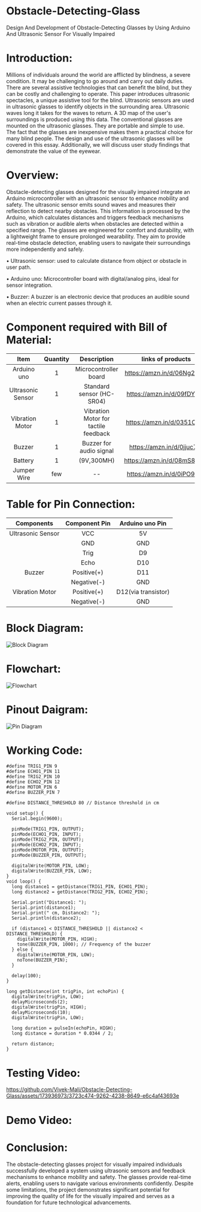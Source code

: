 # Obstacle-Detecting-Glass
Design And Development of Obstacle-Detecting Glasses by Using Arduino And Ultrasonic Sensor For Visually Impaired

# Introduction:

Millions of individuals around the world are afflicted by blindness, a severe condition. It may be challenging to go around and carry out daily duties. There are several assistive technologies that can benefit the blind, but they can be costly and challenging to operate. This paper introduces ultrasonic spectacles, a unique assistive tool for the blind. Ultrasonic sensors are used in ultrasonic glasses to identify objects in the surrounding area. Ultrasonic waves long it takes for the waves to return. A 3D map of the user's surroundings is produced using this data. The conventional glasses are mounted on the ultrasonic glasses. They are portable and simple to use. The fact that the glasses are inexpensive makes them a practical choice for many blind people. The design and use of the ultrasonic glasses will be covered in this essay. Additionally, we will discuss user study findings that demonstrate the value of the eyewear.

# Overview:

Obstacle-detecting glasses designed for the visually impaired integrate an Arduino microcontroller with an ultrasonic sensor to enhance mobility and safety. The ultrasonic sensor emits sound waves and measures their reflection to detect nearby obstacles. This information is processed by the Arduino, which calculates distances and triggers feedback mechanisms such as vibration or audible alerts when obstacles are detected within a specified range. The glasses are engineered for comfort and durability, with a lightweight frame to ensure prolonged wearability. They aim to provide real-time obstacle detection, enabling users to navigate their surroundings more independently and safely.

•	Ultrasonic sensor: used to calculate distance from object or obstacle in user path.

•	Arduino uno: Microcontroller board with digital/analog pins, ideal for sensor integration.

•	Buzzer: A buzzer is an electronic device that produces an audible sound when an electric current passes through it.

# Component required with Bill of Material:

| Item              | Quantity    | Description                          |    links of products        | 
| :---:             | :---:       | :---:                                | :---:                       |
| Arduino uno       | 1           | Microcontroller board                |  https://amzn.in/d/06Ng27mP |
| Ultrasonic Sensor | 1           | Standard sensor (HC-SR04)            | https://amzn.in/d/09fDYpCs  |
| Vibration Motor   | 1           | Vibration Motor for tactile feedback | https://amzn.in/d/0351O0Iw  |
| Buzzer            | 1           |  Buzzer for audio signal             | https://amzn.in/d/0jjuc7f8  | 
| Battery           | 1           | (9V,300MH)                           | https://amzn.in/d/08mS8YMR  | 
| Jumper Wire       | few         | --                                   | https://amzn.in/d/0iPO9ODt  |

# Table for Pin Connection:               
| Components                        | Component Pin             | Arduino uno Pin                      |                             
| :---:                             | :---:                     | :---:                                |
| Ultrasonic Sensor                 | VCC                       | 5V                                   | 
|                                   | GND                       | GND                                  | 
|                                   | Trig                      | D9                                   | 
|                                   | Echo                      | D10                                  | 
| Buzzer                            | Positive(+)               | D11                                  | 
|                                   | Negative(-)               | GND                                  | 
| Vibration Motor                   | Positive(+)               | D12(via transistor)                  | 
|                                   | Negative(-)               | GND                                  | 

# Block Diagram:
![Block Diagram](https://github.com/user-attachments/assets/6df9e47d-7f3e-4cf1-bcc5-7a9057f4e24e)

# Flowchart:
![Flowchart](https://github.com/Vivek-Mali/Obstacle-Detecting-Glass/assets/173936973/f51e248c-4cb0-439c-9e5a-f0a537ed3e39)

# Pinout Daigram:
![Pin Diagram](https://github.com/user-attachments/assets/c38152c5-d02d-4dd9-ae41-578411737db2)


# Working Code:
```
#define TRIG1_PIN 9
#define ECHO1_PIN 11
#define TRIG2_PIN 10
#define ECHO2_PIN 12
#define MOTOR_PIN 6
#define BUZZER_PIN 7

#define DISTANCE_THRESHOLD 80 // Distance threshold in cm

void setup() {
  Serial.begin(9600);

  pinMode(TRIG1_PIN, OUTPUT);
  pinMode(ECHO1_PIN, INPUT);
  pinMode(TRIG2_PIN, OUTPUT);
  pinMode(ECHO2_PIN, INPUT);
  pinMode(MOTOR_PIN, OUTPUT);
  pinMode(BUZZER_PIN, OUTPUT);

  digitalWrite(MOTOR_PIN, LOW);
  digitalWrite(BUZZER_PIN, LOW);
}
void loop() {
  long distance1 = getDistance(TRIG1_PIN, ECHO1_PIN);
  long distance2 = getDistance(TRIG2_PIN, ECHO2_PIN);

  Serial.print("Distance1: ");
  Serial.print(distance1);
  Serial.print(" cm, Distance2: ");
  Serial.println(distance2);

  if (distance1 < DISTANCE_THRESHOLD || distance2 < DISTANCE_THRESHOLD) {
    digitalWrite(MOTOR_PIN, HIGH);
    tone(BUZZER_PIN, 1000); // Frequency of the buzzer
  } else {
    digitalWrite(MOTOR_PIN, LOW);
    noTone(BUZZER_PIN);
  }

  delay(100);
}

long getDistance(int trigPin, int echoPin) {
  digitalWrite(trigPin, LOW);
  delayMicroseconds(2);
  digitalWrite(trigPin, HIGH);
  delayMicroseconds(10);
  digitalWrite(trigPin, LOW);
  
  long duration = pulseIn(echoPin, HIGH);
  long distance = duration * 0.0344 / 2;

  return distance;
}
```
# Testing Video:
https://github.com/Vivek-Mali/Obstacle-Detecting-Glass/assets/173936973/3723c474-9262-4238-8649-e6c4af43693e

# Demo Video:

# Conclusion:
The obstacle-detecting glasses project for visually impaired individuals successfully developed a system using ultrasonic sensors and feedback mechanisms to enhance mobility and safety. The glasses provide real-time alerts, enabling users to navigate various environments confidently. Despite some limitations, the project demonstrates significant potential for improving the quality of life for the visually impaired and serves as a foundation for future technological advancements.

